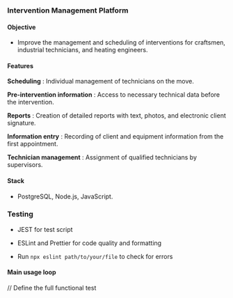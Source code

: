 ### Intervention Management Platform

#### Objective

-   Improve the management and scheduling of interventions for craftsmen, industrial technicians, and heating engineers.

#### Features

**Scheduling** : Individual management of technicians on the move.

**Pre-intervention information** : Access to necessary technical data before the intervention.

**Reports** : Creation of detailed reports with text, photos, and electronic client signature.

**Information entry** : Recording of client and equipment information from the first appointment.

**Technician management** : Assignment of qualified technicians by supervisors.

#### Stack

-   PostgreSQL, Node.js, JavaScript.

### Testing

-   JEST for test script
-   ESLint and Prettier for code quality and formatting

-   Run `npx eslint path/to/your/file` to check for errors

#### Main usage loop

// Define the full functional test
